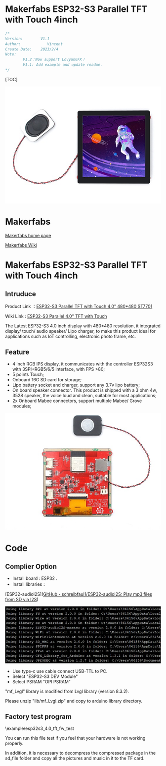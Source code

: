 # Makerfabs ESP32-S3 Parallel TFT with Touch 4inch

```c++
/*
Version:        V1.1
Author:            Vincent
Create Date:    2023/2/4
Note:
        V1.2：Now support LovyanGFX！
        V1.1: Add example and update readme.
*/
```

[TOC]

![main](md_pic/main.jpg)

# Makerfabs

[Makerfabs home page](https://www.makerfabs.com/)

[Makerfabs Wiki](https://wiki.makerfabs.com/)

# Makerfabs ESP32-S3 Parallel TFT with Touch 4inch

## Intruduce

Product Link ：[ESP32-S3 Parallel TFT with Touch 4.0" 480*480 ST7701](https://www.makerfabs.com/esp32-s3-parallel-tft-with-touch-4-inch.html)

Wiki Link : [ESP32-S3 Parallel 4.0" TFT with Touch](https://wiki.makerfabs.com/ESP32_S3_Parallel_4.0_TFT_with_Touch.html)

The Latest ESP32-S3 4.0 inch display with 480*480 resolution, it integrated display/ touch/ audio speaker/ Lipo charger, to make this product ideal for applications such as IoT controlling, electronic photo frame, etc.

## Feature

- 4 inch RGB IPS display, it communicates with the controller ESP32S3 with 3SPI+RGB5/6/5 interface, with FPS >80;
- 5 points Touch;
- Onboard 16G SD card for storage;
- Lipo battery socket and charger, support any 3.7v lipo battery;
- On board speaker connector. This product is shipped with a 3 ohm 4w, 3528 speaker, the voice loud and clean, suitable for most applications;
- 2x Onboard Mabee connectors, support multiple Mabee/ Grove modules;

![main](md_pic/back.jpg)

# Code

## Complier Option

- Install board : ESP32 .
- Install libraries：

[ESP32-audioI2S]([GitHub - schreibfaul1/ESP32-audioI2S: Play mp3 files from SD via I2S](https://github.com/schreibfaul1/ESP32-audioI2S))

![library](md_pic/library.jpg)

- Use type-c use cable connect USB-TTL to PC.
- Select "ESP32-S3 DEV Module"
- Select PSRAM "OPI PSRAM"

"mf_Lvgl" library is modified from Lvgl library (version 8.3.2). 

Please unzip "lib/mf_Lvgl.zip" and copy to arduino library directory.

## Factory test program

\example\esp32s3_4.0_tft_fw_test

You can run this file test if you feel that your hardware is not working properly. 

In addition, it is necessary to decompress the compressed package in the sd_file folder and copy all the pictures and music in it to the TF card.